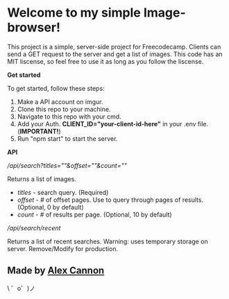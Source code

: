 Welcome to my simple Image-browser!
==========================

This project is a simple, server-side project for Freecodecamp. Clients can send a GET request to the server and get a list of images. This code has an MIT liscense, so feel free to use it as long as you follow the liscense.

**Get started**

To get started, follow these steps:
1. Make a API account on imgur.
2. Clone this repo to your machine.
3. Navigate to this repo with your cmd.
4. Add your Auth. **CLIENT_ID="your-client-id-here"** in your .env file. (**IMPORTANT!**)
5. Run "npm start" to start the server.

**API**

*/api/search?titles=""&offset=""&count=""*

Returns a list of images.
* *titles* - search query. (Required)
* *offset* - # of offset pages. Use to query through pages of results. (Optional, 0 by default)
* *count* - # of results per page. (Optional, 10 by default)

*/api/search/recent*

Returns a list of recent searches.
Warning: uses temporary storage on server. Remove/Modify for production.


Made by [Alex Cannon](https://www.linkedin.com/in/alexander-cannon-2a5b0513b/)
-------------------

\ ゜o゜)ノ

